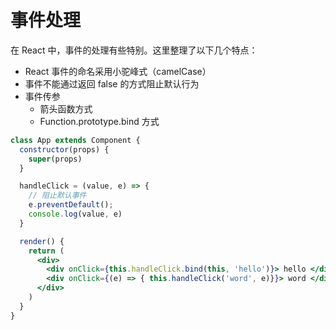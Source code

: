 # 事件处理

在 React 中，事件的处理有些特别。这里整理了以下几个特点：

- React 事件的命名采用小驼峰式（camelCase）
- 事件不能通过返回 false 的方式阻止默认行为
- 事件传参
  - 箭头函数方式
  - Function.prototype.bind 方式

```jsx
class App extends Component {
  constructor(props) {
    super(props)
  }

  handleClick = (value, e) => {
    // 阻止默认事件
    e.preventDefault();
    console.log(value, e)
  }

  render() {
    return (
      <div>
        <div onClick={this.handleClick.bind(this, 'hello')}> hello </div>
        <div onClick={(e) => { this.handleClick('word', e)}}> word </div>
      </div>
    )
  }
}
```
